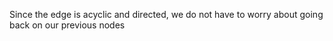 Since the edge is acyclic and directed, we do not have to worry about
going back on our previous nodes
